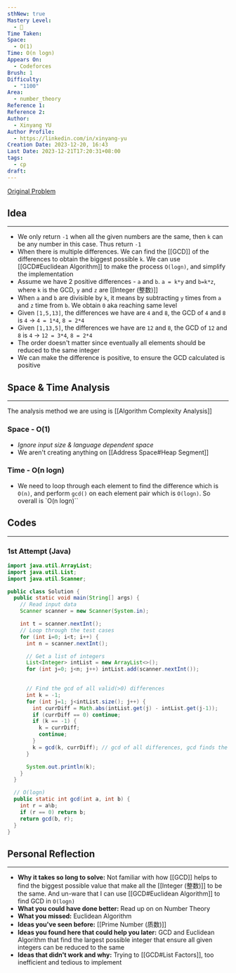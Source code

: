 ```yaml
---
sthNew: true
Mastery Level:
  - 📕
Time Taken: 
Space:
  - O(1)
Time: O(n logn)
Appears On:
  - Codeforces
Brush: 1
Difficulty:
  - "1100"
Area:
  - number_theory
Reference 1: 
Reference 2: 
Author:
  - Xinyang YU
Author Profile:
  - https://linkedin.com/in/xinyang-yu
Creation Date: 2023-12-20, 16:43
Last Date: 2023-12-21T17:20:31+08:00
tags:
  - cp
draft: 
---
```

[Original Problem](https://codeforces.com/contest/1593/problem/D1)
## Idea
---
- We only return `-1` when all the given numbers are the same, then `k` can be any number in this case. Thus return `-1`
- When there is multiple differences. We can find the [[GCD]] of the differences to obtain the biggest possible `k`. We can use [[GCD#Euclidean Algorithm]] to make the process `O(logn)`, and simplify the implementation
- Assume we have 2 positive differences - `a` and `b`. `a = k*y` and `b=k*z`, where `k` is the GCD, `y` and `z` are [[Integer (整数)]] 
- When `a` and `b` are divisible by `k`, it means by subtracting `y` times from `a` and `z` time from `b`. We obtain `0` aka reaching same level
- Given `[1,5,13]`, the differences we have are `4` and `8`, the GCD of `4` and `8` is `4` -> `4 = 1*4`, `8 = 2*4`
- Given `[1,13,5]`, the differences we have are `12` and `8`, the GCD of `12` and `8` is `4` -> `12 = 3*4`, `8 = 2*4`
- The order doesn't matter since eventually all elements should be reduced to the same integer 
- We can make the difference is positive, to ensure the GCD calculated is positive
## Space & Time Analysis
---
The analysis method we are using is [[Algorithm Complexity Analysis]]
### Space - O(1)
- *Ignore input size & language dependent space*
- We aren't creating anything on [[Address Space#Heap Segment]]
### Time - O(n logn)
- We need to loop through each element to find the difference which is `O(n)`, and perform `gcd()` on each element pair which is `O(logn)`. So overall is `O(n logn)``
 

## Codes
---
### 1st Attempt (Java)
```java
import java.util.ArrayList;
import java.util.List;
import java.util.Scanner;

public class Solution {
  public static void main(String[] args) {
    // Read input data
    Scanner scanner = new Scanner(System.in);

    int t = scanner.nextInt();
    // Loop through the test cases
    for (int i=0; i<t; i++) {
      int n = scanner.nextInt();

      // Get a list of integers
      List<Integer> intList = new ArrayList<>();
      for (int j=0; j<n; j++) intList.add(scanner.nextInt());

      
      // Find the gcd of all valid(>0) differences
      int k = -1;
      for (int j=1; j<intList.size(); j++) {
        int currDiff = Math.abs(intList.get(j) - intList.get(j-1));
        if (currDiff == 0) continue;
        if (k == -1) {
          k = currDiff;
          continue;
        }
        k = gcd(k, currDiff); // gcd of all differences, gcd finds the largest common divisor aka the largest value that can be subtracted from all values to a point we reach 0
      }

      System.out.println(k);
    }
  }

  // O(logn)
  public static int gcd(int a, int b) {
    int r = a%b;
    if (r == 0) return b;
    return gcd(b, r);
  }
}
```

## Personal Reflection
---
- **Why it takes so long to solve:** Not familiar with how [[GCD]] helps to find the biggest possible value that make all the [[Integer (整数)]] to be the same. And un-ware that I can use [[GCD#Euclidean Algorithm]] to find GCD in `O(logn)`
- **What you could have done better:** Read up on on Number Theory
- **What you missed:** Euclidean Algorithm
- **Ideas you've seen before:** [[Prime Number (质数)]]
- **Ideas you found here that could help you later:** GCD and Euclidean Algorithm that find the largest possible integer that ensure all given integers can be reduced to the same
- **Ideas that didn't work and why:** Trying to [[GCD#List Factors]], too inefficient and tedious to implement
